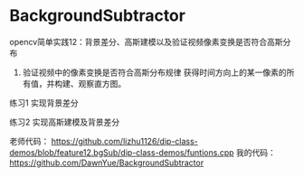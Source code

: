 # BackgroundSubtractor
opencv简单实践12：背景差分、高斯建模以及验证视频像素变换是否符合高斯分布


1. 验证视频中的像素变换是否符合高斯分布规律
获得时间方向上的某一像素的所有值，并构建、观察直方图。

练习1
实现背景差分

练习2
实现高斯建模及背景差分

老师代码：
https://github.com/lizhu1126/dip-class-demos/blob/feature12.bgSub/dip-class-demos/funtions.cpp
我的代码：
https://github.com/DawnYue/BackgroundSubtractor
